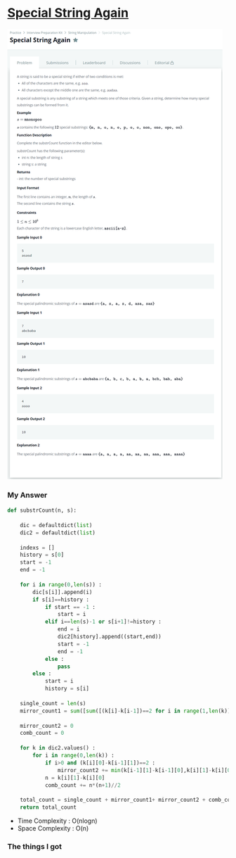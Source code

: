 # [Special String Again](https://www.hackerrank.com/challenges/special-palindrome-again/problem)

![image](Problem.png)



### My Answer

```python
def substrCount(n, s):

    dic = defaultdict(list)
    dic2 = defaultdict(list)

    indexs = []
    history = s[0]
    start = -1
    end = -1

    for i in range(0,len(s)) : 
        dic[s[i]].append(i)
        if s[i]==history : 
            if start == -1 : 
                start = i
            elif i==len(s)-1 or s[i+1]!=history :
                end = i
                dic2[history].append((start,end))
                start = -1
                end = -1
            else : 
                pass
        else : 
            start = i
            history = s[i]

    single_count = len(s)
    mirror_count1 = sum([sum([(k[i]-k[i-1])==2 for i in range(1,len(k))]) for k in dic.values()])

    mirror_count2 = 0
    comb_count = 0

    for k in dic2.values() : 
        for i in range(0,len(k)) : 
            if i>0 and (k[i][0]-k[i-1][1])==2 : 
                mirror_count2 += min(k[i-1][1]-k[i-1][0],k[i][1]-k[i][0])
            n = k[i][1]-k[i][0]
            comb_count += n*(n+1)//2

    total_count = single_count + mirror_count1+ mirror_count2 + comb_count
    return total_count

```

* Time Complexity : O(nlogn)
* Space Complexity : O(n)



### The things I got
